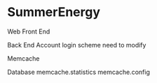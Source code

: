 # SummerEnergy

Web Front End

Back End
    Account login scheme need to modify

Memcache

Database
    memcache.statistics memcache.config